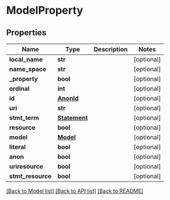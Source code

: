 # ModelProperty

## Properties
Name | Type | Description | Notes
------------ | ------------- | ------------- | -------------
**local_name** | **str** |  | [optional] 
**name_space** | **str** |  | [optional] 
**_property** | **bool** |  | [optional] 
**ordinal** | **int** |  | [optional] 
**id** | [**AnonId**](AnonId.md) |  | [optional] 
**uri** | **str** |  | [optional] 
**stmt_term** | [**Statement**](Statement.md) |  | [optional] 
**resource** | **bool** |  | [optional] 
**model** | [**Model**](Model.md) |  | [optional] 
**literal** | **bool** |  | [optional] 
**anon** | **bool** |  | [optional] 
**uriresource** | **bool** |  | [optional] 
**stmt_resource** | **bool** |  | [optional] 

[[Back to Model list]](../README.md#documentation-for-models) [[Back to API list]](../README.md#documentation-for-api-endpoints) [[Back to README]](../README.md)


